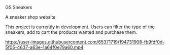 GS Sneakers

A sneaker shop website

This project is currently in development. Users can filter the type of the sneakers, add to cart the products wanted and purchase them.



https://user-images.githubusercontent.com/65371719/194731908-fb9fdf0d-5f05-4637-a63e-1a64f0e79a60.mp4

